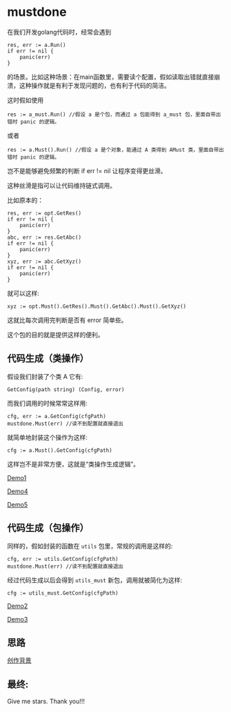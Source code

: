 # mustdone
在我们开发golang代码时，经常会遇到
```
res, err := a.Run()
if err != nil {
    panic(err)
}
```
的场景。比如这种场景：在main函数里，需要读个配置，假如读取出错就直接崩溃，这种操作就是有利于发现问题的，也有利于代码的简洁。

这时假如使用
```
res := a_must.Run() //假设 a 是个包，而通过 a 包能得到 a_must 包，里面自带出错时 panic 的逻辑。
```
或者
```
res := a.Must().Run() //假设 a 是个对象，能通过 A 类得到 AMust 类，里面自带出错时 panic 的逻辑。
``` 
岂不是能够避免频繁的判断 if err != nil 让程序变得更丝滑。

这种丝滑是指可以让代码维持链式调用。

比如原本的：
```
res, err := opt.GetRes()
if err != nil {
    panic(err)
}
abc, err := res.GetAbc()
if err != nil {
    panic(err)
}
xyz, err := abc.GetXyz()
if err != nil {
    panic(err)
}
```
就可以这样:
```
xyz := opt.Must().GetRes().Must().GetAbc().Must().GetXyz()
```
这就比每次调用完判断是否有 error 简单些。

这个包的目的就是提供这样的便利。

## 代码生成（类操作）
假设我们封装了个类 A 它有:
```
GetConfig(path string) (Config, error)
```
而我们调用的时候常常这样用:
```
cfg, err := a.GetConfig(cfgPath)
mustdone.Must(err) //读不到配置就直接退出
```
就简单地封装这个操作为这样:
```
cfg := a.Must().GetConfig(cfgPath)
```
这样岂不是非常方便，这就是“类操作生成逻辑”。

[Demo1](/internal/examples/example1)

[Demo4](/internal/examples/example4)

[Demo5](/internal/examples/example5)

## 代码生成（包操作）
同样的，假如封装的函数在 `utils` 包里，常规的调用是这样的:
```
cfg, err := utils.GetConfig(cfgPath)
mustdone.Must(err) //读不到配置就直接退出
```
经过代码生成以后会得到 `utils_must` 新包，调用就被简化为这样:
```
cfg := utils_must.GetConfig(cfgPath)
```

[Demo2](/internal/examples/example2)

[Demo3](/internal/examples/example3)

## 思路
[创作背景](/internal/docs/CREATION_IDEAS.md)

## 最终:
Give me stars. Thank you!!!
